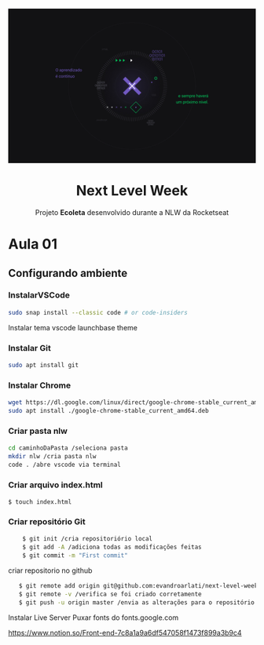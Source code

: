 <img src="./static/1440x900.jpg" align="center"></img>
<h1 align="center">Next Level Week</h1>
<p align="center">Projeto <strong>Ecoleta</strong> desenvolvido durante a NLW da Rocketseat</p>

# Aula 01
## Configurando ambiente
### InstalarVSCode
```bash
sudo snap install --classic code # or code-insiders
```
Instalar tema vscode launchbase theme

### Instalar Git
```bash
sudo apt install git
```

### Instalar Chrome
```bash
wget https://dl.google.com/linux/direct/google-chrome-stable_current_amd64.deb
sudo apt install ./google-chrome-stable_current_amd64.deb
```

### Criar pasta nlw
```bash
cd caminhoDaPasta /seleciona pasta
mkdir nlw /cria pasta nlw
code . /abre vscode via terminal
```

### Criar arquivo index.html
    $ touch index.html
    

    

### Criar repositório Git
```bash
    $ git init /cria repositoriório local
    $ git add -A /adiciona todas as modificações feitas   
    $ git commit -m "First commit"
 ```
criar repositorio no github
 ```bash   
    $ git remote add origin git@github.com:evandroarlati/next-level-week.git
    $ git remote -v /verifica se foi criado corretamente
    $ git push -u origin master /envia as alterações para o repositório
```

Instalar Live Server
Puxar fonts do fonts.google.com

https://www.notion.so/Front-end-7c8a1a9a6df547058f1473f899a3b9c4